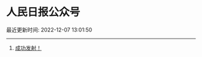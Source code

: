 # 人民日报公众号

最近更新时间: 2022-12-07 13:01:50

--- 
1. [成功发射！](https://mp.weixin.qq.com/s/f7MirowJGRce8IFCLQxgAg) 
